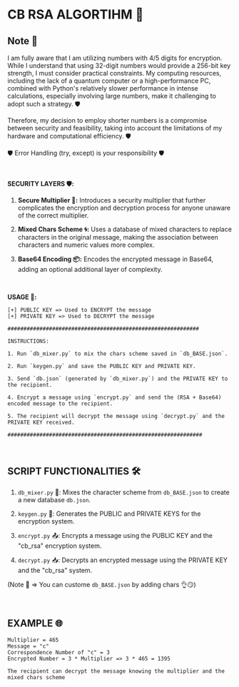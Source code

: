 # CB RSA ALGORTIHM 🔐

## Note 📌

I am fully aware that I am utilizing numbers with 4/5 digits for encryption. While I understand that using 32-digit numbers would provide a 256-bit key strength, I must consider practical constraints. My computing resources, including the lack of a quantum computer or a high-performance PC, combined with Python's relatively slower performance in intense calculations, especially involving large numbers, make it challenging to adopt such a strategy. 🛡️

Therefore, my decision to employ shorter numbers is a compromise between security and feasibility, taking into account the limitations of my hardware and computational efficiency. 🛡️

🛡️ Error Handling (try, except) is your responsibility 🛡️

<br/>

**SECURITY LAYERS 🛡️:**
1. **Secure Multiplier 🌟:** Introduces a security multiplier that further complicates the encryption and decryption process for anyone unaware of the correct multiplier.
   
2. **Mixed Chars Scheme 🌀:** Uses a database of mixed characters to replace characters in the original message, making the association between characters and numeric values more complex.
   
3. **Base64 Encoding 📦:** Encodes the encrypted message in Base64, adding an optional additional layer of complexity.

<br/>

**USAGE 📜:**
```plaintext
[+] PUBLIC KEY => Used to ENCRYPT the message
[+] PRIVATE KEY => Used to DECRYPT the message

############################################################

INSTRUCTIONS:

1. Run `db_mixer.py` to mix the chars scheme saved in `db_BASE.json`.

2. Run `keygen.py` and save the PUBLIC KEY and PRIVATE KEY.

3. Send `db.json` (generated by `db_mixer.py`) and the PRIVATE KEY to the recipient.

4. Encrypt a message using `encrypt.py` and send the (RSA + Base64) encoded message to the recipient.

5. The recipient will decrypt the message using `decrypt.py` and the PRIVATE KEY received.

#############################################################
```

<br/>

## SCRIPT FUNCTIONALITIES 🛠️

1. `db_mixer.py` 🔄: Mixes the character scheme from `db_BASE.json` to create a new database `db.json`.

2. `keygen.py` 🔑: Generates the PUBLIC and PRIVATE KEYS for the encryption system.

3. `encrypt.py` 📤: Encrypts a message using the PUBLIC KEY and the "cb_rsa" encryption system.

4. `decrypt.py` 📥: Decrypts an encrypted message using the PRIVATE KEY and the "cb_rsa" system.

(Note 📌 => You can custome `db_BASE.json` by adding chars 👌😏)

<br/>

## EXAMPLE 🌐

```plaintext
Multiplier = 465
Message = "c"
Correspondence Number of "c" = 3
Encrypted Number = 3 * Multiplier => 3 * 465 = 1395

The recipient can decrypt the message knowing the multiplier and the mixed chars scheme

